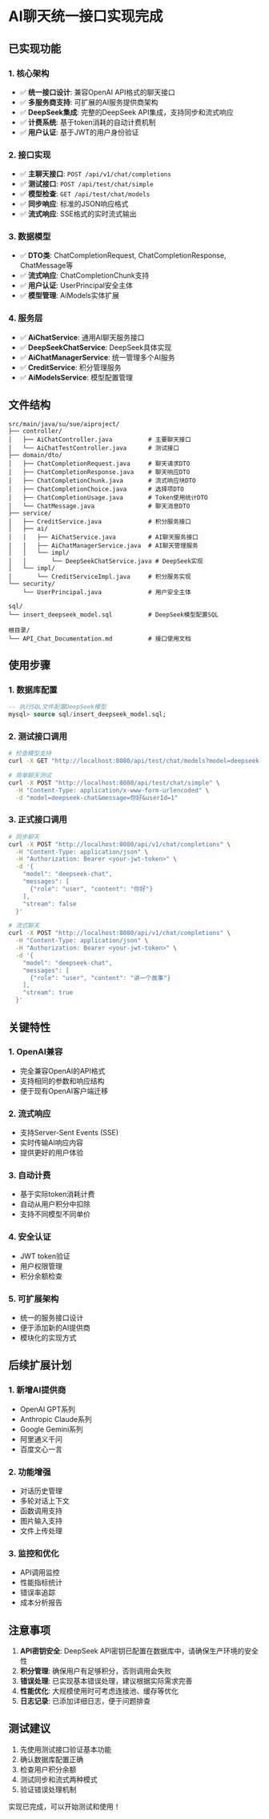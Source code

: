 # AI聊天统一接口实现完成

## 已实现功能

### 1. 核心架构
- ✅ **统一接口设计**: 兼容OpenAI API格式的聊天接口
- ✅ **多服务商支持**: 可扩展的AI服务提供商架构
- ✅ **DeepSeek集成**: 完整的DeepSeek API集成，支持同步和流式响应
- ✅ **计费系统**: 基于token消耗的自动计费机制
- ✅ **用户认证**: 基于JWT的用户身份验证

### 2. 接口实现
- ✅ **主聊天接口**: `POST /api/v1/chat/completions`
- ✅ **测试接口**: `POST /api/test/chat/simple`
- ✅ **模型检查**: `GET /api/test/chat/models`
- ✅ **同步响应**: 标准的JSON响应格式
- ✅ **流式响应**: SSE格式的实时流式输出

### 3. 数据模型
- ✅ **DTO类**: ChatCompletionRequest, ChatCompletionResponse, ChatMessage等
- ✅ **流式响应**: ChatCompletionChunk支持
- ✅ **用户认证**: UserPrincipal安全主体
- ✅ **模型管理**: AiModels实体扩展

### 4. 服务层
- ✅ **AiChatService**: 通用AI聊天服务接口
- ✅ **DeepSeekChatService**: DeepSeek具体实现
- ✅ **AiChatManagerService**: 统一管理多个AI服务
- ✅ **CreditService**: 积分管理服务
- ✅ **AiModelsService**: 模型配置管理

## 文件结构

```
src/main/java/su/sue/aiproject/
├── controller/
│   ├── AiChatController.java          # 主要聊天接口
│   └── AiChatTestController.java      # 测试接口
├── domain/dto/
│   ├── ChatCompletionRequest.java     # 聊天请求DTO
│   ├── ChatCompletionResponse.java    # 聊天响应DTO
│   ├── ChatCompletionChunk.java       # 流式响应块DTO
│   ├── ChatCompletionChoice.java      # 选择项DTO
│   ├── ChatCompletionUsage.java       # Token使用统计DTO
│   └── ChatMessage.java               # 聊天消息DTO
├── service/
│   ├── CreditService.java             # 积分服务接口
│   ├── ai/
│   │   ├── AiChatService.java         # AI聊天服务接口
│   │   ├── AiChatManagerService.java  # AI聊天管理服务
│   │   └── impl/
│   │       └── DeepSeekChatService.java # DeepSeek实现
│   └── impl/
│       └── CreditServiceImpl.java     # 积分服务实现
└── security/
    └── UserPrincipal.java             # 用户安全主体

sql/
└── insert_deepseek_model.sql          # DeepSeek模型配置SQL

根目录/
└── API_Chat_Documentation.md          # 接口使用文档
```

## 使用步骤

### 1. 数据库配置
```sql
-- 执行SQL文件配置DeepSeek模型
mysql> source sql/insert_deepseek_model.sql;
```

### 2. 测试接口调用
```bash
# 检查模型支持
curl -X GET "http://localhost:8080/api/test/chat/models?model=deepseek-chat"

# 简单聊天测试  
curl -X POST "http://localhost:8080/api/test/chat/simple" \
  -H "Content-Type: application/x-www-form-urlencoded" \
  -d "model=deepseek-chat&message=你好&userId=1"
```

### 3. 正式接口调用
```bash
# 同步聊天
curl -X POST "http://localhost:8080/api/v1/chat/completions" \
  -H "Content-Type: application/json" \
  -H "Authorization: Bearer <your-jwt-token>" \
  -d '{
    "model": "deepseek-chat",
    "messages": [
      {"role": "user", "content": "你好"}
    ],
    "stream": false
  }'

# 流式聊天
curl -X POST "http://localhost:8080/api/v1/chat/completions" \
  -H "Content-Type: application/json" \
  -H "Authorization: Bearer <your-jwt-token>" \
  -d '{
    "model": "deepseek-chat",
    "messages": [
      {"role": "user", "content": "讲一个故事"}
    ],
    "stream": true
  }'
```

## 关键特性

### 1. OpenAI兼容
- 完全兼容OpenAI的API格式
- 支持相同的参数和响应结构
- 便于现有OpenAI客户端迁移

### 2. 流式响应
- 支持Server-Sent Events (SSE)
- 实时传输AI响应内容
- 提供更好的用户体验

### 3. 自动计费
- 基于实际token消耗计费
- 自动从用户积分中扣除
- 支持不同模型不同单价

### 4. 安全认证
- JWT token验证
- 用户权限管理
- 积分余额检查

### 5. 可扩展架构
- 统一的服务接口设计
- 便于添加新的AI提供商
- 模块化的实现方式

## 后续扩展计划

### 1. 新增AI提供商
- OpenAI GPT系列
- Anthropic Claude系列
- Google Gemini系列
- 阿里通义千问
- 百度文心一言

### 2. 功能增强
- 对话历史管理
- 多轮对话上下文
- 函数调用支持
- 图片输入支持
- 文件上传处理

### 3. 监控和优化
- API调用监控
- 性能指标统计
- 错误率追踪
- 成本分析报告

## 注意事项

1. **API密钥安全**: DeepSeek API密钥已配置在数据库中，请确保生产环境的安全性
2. **积分管理**: 确保用户有足够积分，否则调用会失败
3. **错误处理**: 已实现基本错误处理，建议根据实际需求完善
4. **性能优化**: 大规模使用时可考虑连接池、缓存等优化
5. **日志记录**: 已添加详细日志，便于问题排查

## 测试建议

1. 先使用测试接口验证基本功能
2. 确认数据库配置正确
3. 检查用户积分余额
4. 测试同步和流式两种模式
5. 验证错误处理机制

实现已完成，可以开始测试和使用！
